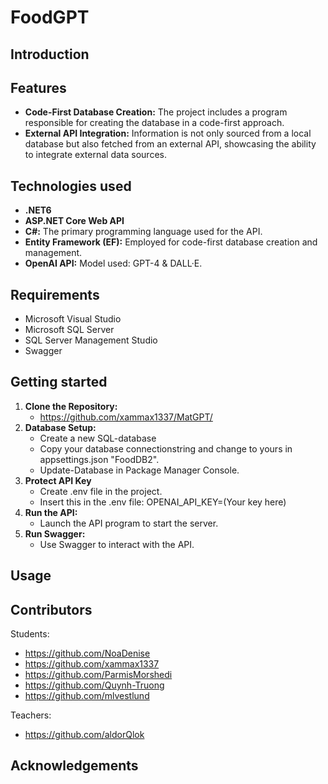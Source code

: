 # FoodGPT
## Introduction
## Features
* **Code-First Database Creation:** The project includes a program responsible for creating the database in a code-first approach.
* **External API Integration:** Information is not only sourced from a local database but also fetched from an external API, showcasing the ability to integrate external data sources.
## Technologies used
* **.NET6**
* **ASP.NET Core Web API**
* **C#:** The primary programming language used for the API.
* **Entity Framework (EF):** Employed for code-first database creation and management.
* **OpenAI API:** Model used: GPT-4 & DALL·E.
## Requirements
* Microsoft Visual Studio
* Microsoft SQL Server
* SQL Server Management Studio
* Swagger
## Getting started
1. **Clone the Repository:**
    * https://github.com/xammax1337/MatGPT/
2. **Database Setup:**
    * Create a new SQL-database
    * Copy your database connectionstring and change to yours in appsettings.json "FoodDB2".
    * Update-Database in Package Manager Console.
3. **Protect API Key**
    * Create .env file in the project.
    * Insert this in the .env file: OPENAI_API_KEY=(Your key here)
4. **Run the API:**
    * Launch the API program to start the server.
5. **Run Swagger:** 
    * Use Swagger to interact with the API.
## Usage
## Contributors
Students:
* https://github.com/NoaDenise
* https://github.com/xammax1337
* https://github.com/ParmisMorshedi
* https://github.com/Quynh-Truong
* https://github.com/mlvestlund

Teachers:
* https://github.com/aldorQlok

## Acknowledgements
